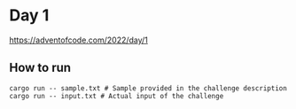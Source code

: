 # Day 1

https://adventofcode.com/2022/day/1

## How to run

```
cargo run -- sample.txt # Sample provided in the challenge description
cargo run -- input.txt # Actual input of the challenge
```
